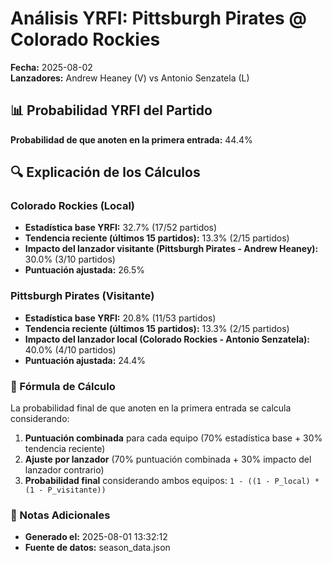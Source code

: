 # Análisis YRFI: Pittsburgh Pirates @ Colorado Rockies

**Fecha:** 2025-08-02  
**Lanzadores:** Andrew Heaney (V) vs Antonio Senzatela (L)

## 📊 Probabilidad YRFI del Partido

**Probabilidad de que anoten en la primera entrada:** 44.4%

## 🔍 Explicación de los Cálculos

### Colorado Rockies (Local)
- **Estadística base YRFI:** 32.7% (17/52 partidos)
- **Tendencia reciente (últimos 15 partidos):** 13.3% (2/15 partidos)
- **Impacto del lanzador visitante (Pittsburgh Pirates - Andrew Heaney):** 30.0% (3/10 partidos)
- **Puntuación ajustada:** 26.5%

### Pittsburgh Pirates (Visitante)
- **Estadística base YRFI:** 20.8% (11/53 partidos)
- **Tendencia reciente (últimos 15 partidos):** 13.3% (2/15 partidos)
- **Impacto del lanzador local (Colorado Rockies - Antonio Senzatela):** 40.0% (4/10 partidos)
- **Puntuación ajustada:** 24.4%

### 📝 Fórmula de Cálculo

La probabilidad final de que anoten en la primera entrada se calcula considerando:
1. **Puntuación combinada** para cada equipo (70% estadística base + 30% tendencia reciente)
2. **Ajuste por lanzador** (70% puntuación combinada + 30% impacto del lanzador contrario)
3. **Probabilidad final** considerando ambos equipos: `1 - ((1 - P_local) * (1 - P_visitante))`

### 📌 Notas Adicionales

- **Generado el:** 2025-08-01 13:32:12
- **Fuente de datos:** season_data.json
